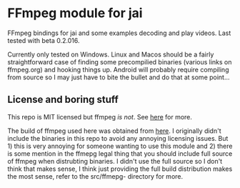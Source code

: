 # FFmpeg module for jai

FFmpeg bindings for jai and some examples decoding and play videos. Last tested with beta 0.2.016.

Currently only tested on Windows. Linux and Macos should be a fairly straightforward case of finding some precompilied binaries (various links on ffmpeg.org) and hooking things up. Android will probably require compiling from source so I may just have to bite the bullet and do that at some point...

## License and boring stuff

This repo is MIT licensed but ffmpeg _is not_. See [here](https://ffmpeg.org/legal.html) for more.

The build of ffmpeg used here was obtained from [here](https://www.gyan.dev/ffmpeg/builds/). I originally didn't include the binaries in this repo to avoid any annoying licensing issues. But 1) this is very annoying for someone wanting to use this module and 2) there is some mention in the ffmepg legal thing that you should include full source of ffmpeg when distrubting binaries. I didn't use the full source so I don't think that makes sense, I think just providing the full build distribution makes the most sense, refer to the src/ffmepg-<version> directory for more.
